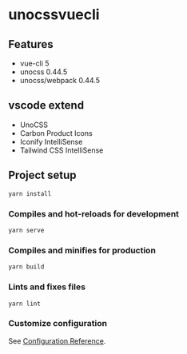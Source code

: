 # unocssvuecli

## Features
- vue-cli 5
- unocss 0.44.5
- unocss/webpack 0.44.5

## vscode extend
- UnoCSS
- Carbon Product Icons
- Iconify IntelliSense
- Tailwind CSS IntelliSense



## Project setup
```
yarn install
```

### Compiles and hot-reloads for development
```
yarn serve
```

### Compiles and minifies for production
```
yarn build
```

### Lints and fixes files
```
yarn lint
```

### Customize configuration
See [Configuration Reference](https://cli.vuejs.org/config/).
